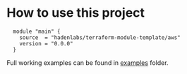 # How to use this project

```hcl
  module "main" {
    source  = "hadenlabs/terraform-module-template/aws"
    version = "0.0.0"
  }
```

Full working examples can be found in [examples](./examples) folder.
